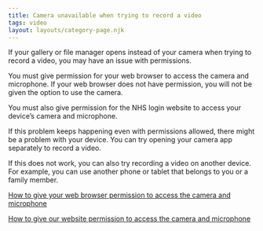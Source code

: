 ```yaml
---
title: Camera unavailable when trying to record a video
tags: video
layout: layouts/category-page.njk
---
```

If your gallery or file manager opens instead of your camera when trying to record a video, you may have an issue with permissions.

You must give permission for your web browser to access the camera and microphone. If your web browser does not have permission, you will not be given the option to use the camera.

You must also give permission for the NHS login website to access your device’s camera and microphone.

If this problem keeps happening even with permissions allowed, there might be a problem with your device. You can try opening your camera app separately to record a video.

If this does not work, you can also try recording a video on another device. For example, you can use another phone or tablet that belongs to you or a family member.

[How to give your web browser permission to access the camera and microphone](# "How to give your web browser permission to access the camera and microphone") 

[How to give our website permission to access the camera and microphone](# "How to give our website permission to access the camera and microphone") 
